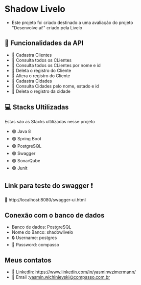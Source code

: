 # Shadow Livelo

* Este projeto foi criado destinado a uma avaliação do projeto "Desenvolve aí!" criado pela Livelo

## :rocket:	Funcionalidades da API

* :red_circle:  Cadastra Clientes
* :red_circle:  Consulta todos os CLientes
* :red_circle:	Consulta todos os CLientes por nome e id
* :red_circle:	Deleta o registro do Cliente
* :red_circle:	Altera o registro do Cliente
* :red_circle:	Cadastra Cidades
* :red_circle:	Consulta Cidades pelo nome, estado e id
* :red_circle:	Deleta o registro da cidade

## 💻 Stacks Ultilizadas

  Estas são as Stacks ultilizadas nesse projeto

* :green_circle:	Java 8
* :green_circle:	Spring Boot
* :green_circle:	PostgreSQL
* :green_circle:	Swagger
* :green_circle:	SonarQube
* :green_circle:	Junit

## Link para teste do swagger :exclamation:
:link:	http://localhost:8080/swagger-ui.html

## Conexão com o banco de dados
* Banco de dados: PostgreSQL
* Nome do Banco: shadowlivelo
* :lock:	Username: postgres
* :key:	Password: compasso

## Meus contatos
* :link: LinkedIn: https://www.linkedin.com/in/yasminwzimermann/
* :email: Email :yasmin.wichinievski@compasso.com.br


